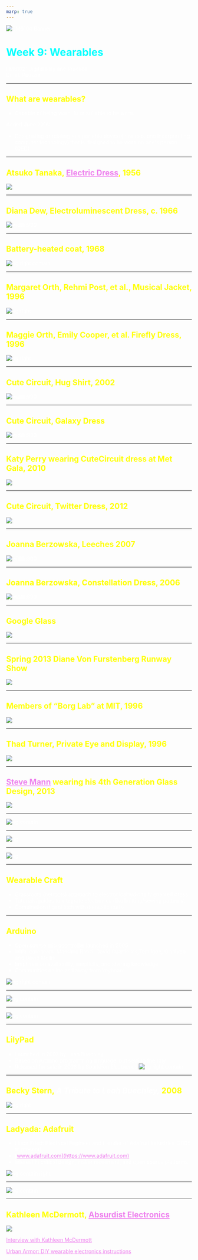 ```yaml
---
marp: true
---
```


<style>
section {
  background: #1a0000;
}

* {
    color: white;
}

h1 {
    color: cyan;
}

h2 {
    color: yellow;
}
a {
    color: violet;
}
</style>

![DM6104 Banner](../images/FM6102Banner2.jpg)

# Week 9: Wearables

FM6102: Digital Play and Practice  
Dr. EL Putnam

---

## What are wearables?

- Capable of being worn; fit or suitable to be worn.

Added June 2016: 
- Designating or relating to a portable device (now esp. one incorporating computer technology) that is designed to be worn on one's person (OED)

<!-- Ryan: Clothing itself as a kind of wearable technology

“Mobile technologies have virtualized our perceptions of reality, but still we feel drawn to the street, to physical spaces and places of mutual looking and interacting, and we still dress to feel culturally visible” (Ryan 1) – not just what tech can do, but connecting wearables to longer history of fashion

Wearable computers, e-textiles, and garments/textiles with microcontrollers more prominent

“the design of embodied technology involves the combination of wearability, location
tracking, the incorporation of sensors, and a range of ergonomic factors, in order to create
something that a user can live with.” (Jethani )
Some wearables by choice, others, like ankle monitoring, are not
 -->

 ---

## Atsuko Tanaka, [Electric Dress](https://youtu.be/wUV-v3xI7Lw), 1956

![](../images/Tanaka-ElectricDress.jpg)

<!-- Tanaka Atsuko was a leading Japanese avant-garde artist who was known for her experimental works, but who also later worked in abstraction. Her wearable sculpture Electric Dress (1956/86) was her radical response to the government-prescribed figurative styles and accepted materials of art, embracing technology as an agent in its creation. She was associated with the Gutai group of artists, founded in Osaka in 1954. Unlike the work of other Gutai artists, who emphasized gestural physicality as central to the work of art, she assigned the requisite performative action to the lights and bells in her creations. The almost 200 colorfully painted light bulbs of the kimono-like Electric Dress blink on and off every two and a half minutes, creating a flashing performance of moving light that represents systems pulsing inside the human body. In this way, Electric Dress bypasses conventional ideas about the artist as a maker and instead involves the viewer in the act of witnessing this pulsating display. Moreover, although the artist designed the sculpture to be worn as a kind of performance piece, in this example her body becomes merely the support. -->

---

## Diana Dew, Electroluminescent Dress, c. 1966

![width:900](../images/Dew-ElectricDress.jpg)

<!-- Battery pack belt

Diana Dew, a young woman who had experience in both fashion modeling and automobile repair and had spent a year in the engineering program at the University of Florida."'

Susan Elizabeth Ryan. Garments of Paradise: Wearable Discourse in the Digital Age (MIT Press) (Kindle Locations 625-626). Kindle Edition. 

Worked with Paraphenalia: boutique opened by Carl Rosen (director of Puritan Fashions Corporation) and Paul Young in 1965
Nationwide influence but closed by mid 1970s

“the format of dress as its interface face with technology,”

Susan Elizabeth Ryan. Garments of Paradise: Wearable Discourse in the Digital Age (MIT Press) (Kindle Location 640). Kindle Edition. 
 -->

---

## Battery-heated coat, 1968

![bg right contain](../images/Battery-heated-coat.png)

---

## Margaret Orth, Rehmi Post, et al., Musical Jacket, 1996

![bg right](../images/Orth-Musical-Jacket.png)

<!-- Margaret Orth, who arrived at the Media Lab in 1995. Orth came to the lab with an art, performance, and industrial design background, so she was not the typical Media Lab student. She was not a member of the Borg Lab and did not walk around wearing a computer. She had earned a BFA in painting at the Rhode Island School of Design and an MS in visual studies from MIT's Center for Advanced Visual Studies (CAVS).

Susan Elizabeth Ryan. Garments of Paradise: Wearable Discourse in the Digital Age (MIT Press) (Kindle Locations 947-950). Kindle Edition. 

She began experimenting with fabrics to determine their conductivity. When she brought in a swatch of metallic silk organza from a wedding dress (made from "gimp thread"-with a cotton core wrapped in metal, common to Indian saris-which her fellow student Rehmi Post had also experimented with), she discovered that the fabric was conductive enough to support LEDs.

Susan Elizabeth Ryan. Garments of Paradise: Wearable Discourse in the Digital Age (MIT Press) (Kindle Locations 956-958). Kindle Edition. 

It was an off-the-rack denim jacket (Levi Strauss was a Media Lab sponsor), but it had a functional embroidered keypad (designed by Post) over the left pocket, sewn with conductive thread. When a "key" was touched, it sent a signal to another processor, which in turn ran a small MIDI synthesizer (built by Motorola Fellow Josh Smith and graduate student josh Strickon), worn on the jacket like an embellishment. Sound was projected through miniature speakers in the jacket's pockets. The jacket weighed less than one pound, with most of that coming from batteries and speakers, so it was both functional as a musical instrument and wearable as a garment.

Susan Elizabeth Ryan. Garments of Paradise: Wearable Discourse in the Digital Age (MIT Press) (Kindle Locations 970-973). Kindle Edition.  -->

---

## Maggie Orth, Emily Cooper, et al. Firefly Dress, 1996

![bg right](../images/Orth-Firefly-Dress.jpg)
<!-- The embroidered image on the front of the dress, difficult to make out in photographs, depicts a firefly, an example of bioluminescence in nature. The dress and necklace are constructed of metallic silk organza, conductive yarns, LEDs, and conductive Velcro, so that circuitry and textiles are merged. The hand-sewn electrical circuits complete themselves when the wearer moves, making the skirt and necklace flicker and change color. Thus the movement is not "read" by the system; rather, the wearer activates the system consciously. This was the only garment in the show that was designed for wearability and commercial appeal, though the prototype was too heavy and expensive to be reproduced.

Susan Elizabeth Ryan. Garments of Paradise: Wearable Discourse in the Digital Age (MIT Press) (Kindle Locations 976-980). Kindle Edition.  -->

---

## Cute Circuit, Hug Shirt, 2002

![width:900](../images/CuteCircuit-HugShirt.png)

<!-- Hug Shirt (2006) enhances cell phone contact by recreating senders' sensations of bodily warmth and heartbeat rate, and even transmits to its receivers the physical pressure of a hug-providing the physical dimension of contact usually lost with digital communication. However, repeated Internet publicity for the garment absorbs the larger critique of disembodiment. Rather than provoking thought, it appears as just another cool application.

Susan Elizabeth Ryan. Garments of Paradise: Wearable Discourse in the Digital Age (MIT Press) (Kindle Locations 126-128). Kindle Edition. 
 -->
---

## Cute Circuit, Galaxy Dress

![width:900](../images/CuteCircuit-GalaxyDress.jpg)

---

## Katy Perry wearing CuteCircuit dress at Met Gala, 2010

![](../images/KatyPetty-CuteCircuitDress.jpg)

---

## Cute Circuit, Twitter Dress, 2012

![](../images/CuteCircuit-TwitterDress.jpg)

<!-- Designed for Everything Everywhere in London 2012

Nicole Scherzinger

Integrated texts from social media with the hashtag #tweetthedress
 -->

---

## Joanna Berzowska, Leeches 2007

![width:800](../images/Berzowska-Leeches.jpg)

<!-- designers and artists have repurposed WT innovations and responded to them as systems of meaning.

Susan Elizabeth Ryan. Garments of Paradise: Wearable Discourse in the Digital Age (MIT Press) (Kindle Locations 123-124). Kindle Edition. 

Leeches (2009), LED-illuminated components that resemble fingers or worms, or leeches. These attach to a garment substrate by means of magnetic snaps that act like electrical connections (to a hidden power module at the shoulder). Like bloodsuckers, these "leeches" literally drain power in order to glow red, representing technology as power-thirsty and dangerous.

Susan Elizabeth Ryan. Garments of Paradise: Wearable Discourse in the Digital Age (MIT Press) (Kindle Locations 1722-1723). Kindle Edition. 


The Leech dress explores a different kind of parasitic metaphor. Instead of individualbodies acting as parasites by sucking the energy from other nearby bodies, the parasitesbecome the very devices that we want to power. The dress itself provides power at severaldifferent points of contact. We really wanted to create a garment that explored the conceptof the body itself supplying the energy to recharge our portable electronic devices (whethercell phones or illuminated silicone appendages). The dress itself becomes the powerdistribution grid and the devices can grab on in many different places to suck power
 -->

---

## Joanna Berzowska, Constellation Dress, 2006

![width:800](../images/Berzowska-ConstellationDress.jpg)

<!-- The Constellation dresses are covered with twelve magnetic snaps arranged over the torsoand thighs and connected in pairs through a single line of conductive thread. Light EmittingDiodes are integrated into the dresses in a design that resembles a constellation, with acluster of stars connected to each other through short and straight lines. One set of snapsacts as a switch for the LED circuit and, when connected to the snaps from another dress,the circuit on the garment is closed and the LEDs light up. The magnetic snaps act as amechanical and electrical connection between bodies, and their irregular placement induceswearers to create playful and compelling choreographies to connect their circuits.Rather than being complete and functional electronic pieces in themselves, these garmentswork as meshes on a circuit network and depend on the physical contact of the magneticsnaps to function. By bringing people together mechanically and electronically, thegarments explore metaphors for building electronic or social networks. In addition, thedresses compel people to draw power from each other, hinting at a parasitic model forpowering our mobile technologies
 -->

---

## Google Glass

![](../images/GoogleGlass.jpg)

---

## Spring 2013 Diane Von Furstenberg Runway Show

![](../images/GoogleGlass-DVF.jpg)

<!-- Trying to enter the fashion discourse

Susan Elizabeth Ryan notes that in the 1990s, MIT researchers discovered that when it came to wearable technologies, there needed to be an appeal to fashion
 -->

---

## Members of “Borg Lab” at MIT, 1996

![](../images/BorgLab.png)

<!-- Steve Mann (far left) and Thad Starner (far right)

MIT media lab
 -->

---

## Thad Turner, Private Eye and Display, 1996

![](../images/Turner-PrivateEye.png)

---

## [Steve Mann](https://spectrum.ieee.org/geek-life/profiles/steve-mann-my-augmediated-life) wearing his 4th Generation Glass Design, 2013

![](../images/Mann-4thGeneration.jpg)

---

![bg contain](../images/iPodAd.PNG)

---

![bg](../images/Airpods.PNG)

---

![bg](../images/FitBit.PNG)

---

## Wearable Craft

- Grassroots (netroots) approach to electronically/digitally enabled dress
- Tutorials/guides to integrate electronics (like knitting/sewing patterns)
- Combination digital tech with domestic crafts

---

## Arduino

- Open source microcontroller launched in 2005
- Initial core team: Massimo Banzi, David Cuartielles,Tom Igoe, Gianluca, and David Mellis
- Emphasis on availability, simplicity, and sharing knowledge
- Communities online and away from keyboard

![bg right contain](../images/arduino-board-wired-up.jpg)

<!-- The Arduino's availability and simplicity immediately transformed computing-based art and design education and sparked Arduino communities (the Arduino website itself includes an active blog where users share their inventions and innovations).

Susan Elizabeth Ryan. Garments of Paradise: Wearable Discourse in the Digital Age (MIT Press) (Kindle Locations 2180-2181). Kindle Edition.  -->

---

![bg contain](../images/circuit-types.jpg)

<!-- need for components that would be both physically and economically flexible enough to drive development of wearables and other soft design. 

In 2006 Leah Buechley, working in the Craft Technology Group of the University of Colorado at Boulder, launched an E-Textile Construction Kit to serve an educational function: encouraging greater diversity among electrical engineering  and computer science students.

Susan Elizabeth Ryan. Garments of Paradise: Wearable Discourse in the Digital Age (MIT Press) 
-->
---

![bg contain](../images/soft-circuit-simple.png)

<!-- Simple soft circuit: battery, resistor, LED, conductive thread -->

---

## LilyPad

- Launched in 2007 by Leah Buechley
- Based on Arduino programming language, but sewing friendly
- Released for sale in 2008 by SparkFun Electronics
![bg right contain](../images/lilypad.jpg)
<!-- 
part of growth of markerism and digital craft 
-->

---

## Becky Stern, *A Tribute to Leah Buechley,* 2008

![bg right](../images/Stern-Tribute-Leah-Buechley.png)
<!-- Embroidery using conductive and nonconductive thread; produces light and sounds in response to light sensor -->

---

## Ladyada: Adafruit

- Limor Fried: Electrical Engineer and founder of Adafruit Industries (2005 to present)
- [www.adafruit.com](https://www.adafruit.com)
- Interest in critical design, maker movement, and open source platforms

![bg contain right](../images/Wired-Cover.jpg)

 <!-- For part of her MA she created a project called *Social Defense Mechanisms: Tools for Reclaiming Our Personal Space*. Following the concept of critical design she prototyped glasses that darken when a television is in view, and a low-power RF jammer that prevents cell phones operating in a user's personal space. 
 
 First woman on cover of Wired Magazine in 2011-->

 ---

![bg contain](../images/classic-labeled.jpg)

<!-- Data input and output

Different types of sensors collect different data
Output: visual, sonic, haptic
 
 Refer to pdf: introducing circuit playground 
 -->

---

## Kathleen McDermott, [Absurdist Electronics](https://hubs.mozilla.com/cJFhgVF/absurdist-electronics)

![](../images/McDermott-AbsurdistElectronics.png)

[Interview with Kathleen McDermott](https://vimeo.com/639288271)

[Urban Armor: DIY wearable electronics instructions](https://urbanarmor.org/)
<!-- Interdisciplinary media artist and technology designer Kathleen McDermott, PhD is an Industry Assistant Professor at NYU. Her work has been featured in The Wall Street Journal, Huffington Post, Fast Company, and Dezeen, and has been exhibited internationally. In this virtual interview with DAHJ Gallery Director Francesca Albrezzi, they use avatars to conduct their discussion within the VR gallery. Their conversation spans McDermott’s approach to wearables, the intersection of gender and design, the influence of the Dadaist movement and Alvin Toffler’s notion of “future shock,” and the interconnectedness of performance, performativity, and embodiment. -->